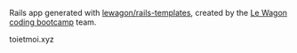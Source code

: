 Rails app generated with [lewagon/rails-templates](https://github.com/lewagon/rails-templates), created by the [Le Wagon coding bootcamp](https://www.lewagon.com) team.

toietmoi.xyz
